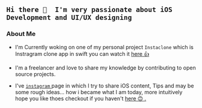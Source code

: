## ``` Hi there 👋  I'm very passionate about iOS Development and UI/UX designing ```

### About Me 

- I'm Currently woking on one of my personal project `` Instaclone `` which is Instragram clone app in swift you can watch it <a href="https://codecanyon.net/item/instaclone-instagram-clone/24827677">here 👍 </a>

- I'm a freelancer and love to share my knowledge by contributing to open source projects.

- I've <a href="https://www.instagram.com/dheeraj.iosdev"> `` instagram `` </a> page in which I try to share iOS content, Tips and may be some rough ideas... how i became what I am today, more intuitively hope you like thoes checkout if you haven't <a href="https://www.instagram.com/dheeraj.iosdev"> here 🙃 .</a>

<!--
**dheerajghub/dheerajghub** is a ✨ _special_ ✨ repository because its `README.md` (this file) appears on your GitHub profile.


Here are some ideas to get you started:

- 🔭 I’m currently working on ...
- 🌱 I’m currently learning ...
- 👯 I’m looking to collaborate on ...
- 🤔 I’m looking for help with ...
- 💬 Ask me about ...
- 📫 How to reach me: ...
- 😄 Pronouns: ...
- ⚡ Fun fact: ...
-->
